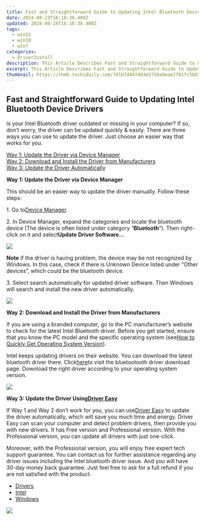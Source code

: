 ```yaml
---
title: Fast and Straightforward Guide to Updating Intel Bluetooth Device Drivers
date: 2024-08-23T16:18:38.400Z
updated: 2024-08-24T16:18:38.400Z
tags:
  - win11
  - win10
  - win7
categories:
  - DriverInstall
description: This Article Describes Fast and Straightforward Guide to Updating Intel Bluetooth Device Drivers
excerpt: This Article Describes Fast and Straightforward Guide to Updating Intel Bluetooth Device Drivers
thumbnail: https://thmb.techidaily.com/7d1b7d497493e5756a9eae2f81fc5bb531d48fafeba479fd9a0bba8059bd4edc.jpg
---
```


## Fast and Straightforward Guide to Updating Intel Bluetooth Device Drivers

Is your Intel Bluetooth driver outdated or missing in your computer? If so, don’t worry, the driver can be updated quickly & easily. There are three ways you can use to update the driver. Just choose an easier way that works for you.   
  
[Way 1: Update the Driver via Device Manager](https://tools.techidaily.com/drivereasy/download/)   
[Way 2: Download and Install the Driver from Manufacturers](https://tools.techidaily.com/drivereasy/download/)   
[Way 3: Update the Driver Automatically](https://tools.techidaily.com/drivereasy/download/)   
  
 **Way 1: Update the Driver via Device Manager**   
  
This should be an easier way to update the driver manually. Follow these steps:  
  
1\. Go to[Device Manager](https://tools.techidaily.com/drivereasy/download/).  
  
2\. In Device Manager, expand the categories and locate the bluetooth device (The device is often listed under category “**Bluetooth**“). Then right-click on it and select**Update Driver Software…**   
  
![](https://images.drivereasy.com/wp-content/uploads/2016/12/img_5859f9efcfd07.jpg)   
  
**Note** if the driver is having problem, the device may be not recognized by Windows. In this case, check if there is Unknown Device listed under “Other devices”, which could be the bluetooth device.  
  
 3\. Select search automatically for updated driver software. Then Windows will search and install the new driver automatically.  
  
![](https://images.drivereasy.com/wp-content/uploads/2016/12/img_5859faf707a72.png) 

  
 **Way 2: Download and Install the Driver from Manufacturers**   
  
If you are using a branded computer, go to the PC manufacturer’s website to check for the latest Intel Bluetooth driver. Before you get started, ensure that you know the PC model and the specific operating system (see[How to Quickly Get Operating System Version](https://tools.techidaily.com/drivereasy/download/)).  
  
Intel keeps updating drivers on their website. You can download the latest bluetooth driver there. Click[here](https://downloadcenter.intel.com/search?keyword=bluetooth)to visit the bluetootooth driver download page. Download the right driver according to your operating system version.  
  
![](https://images.drivereasy.com/wp-content/uploads/2016/12/img_5859f55e4b330.jpg)   
  
 **Way 3: Update the Driver Using[Driver Easy](https://tools.techidaily.com/drivereasy/download/)**   
  
 If Way 1 and Way 2 don’t work for you, you can use[Driver Easy](https://tools.techidaily.com/drivereasy/download/) to update the driver automatically, which will save you much time and energy. Driver Easy can scan your computer and detect problem drivers, then provide you with new drivers. It has Free version and Professional version. With the Professional version, you can update all drivers with just one-click.  
  
 Moreover, with the Professional version, you will enjoy free expert tech support guarantee. You can contact us for further assistance regarding any driver issues including the Intel bluetooth driver issue. And you will have 30-day money back guarantee. Just feel free to ask for a full refund if you are not satisfied with the product.

* [Drivers](https://tools.techidaily.com/drivereasy/download/)
* [Intel](https://tools.techidaily.com/drivereasy/download/)
* [Windows](https://tools.techidaily.com/drivereasy/download/)

<ins class="adsbygoogle"
     style="display:block"
     data-ad-format="autorelaxed"
     data-ad-client="ca-pub-7571918770474297"
     data-ad-slot="1223367746"></ins>



<ins class="adsbygoogle"
     style="display:block"
     data-ad-client="ca-pub-7571918770474297"
     data-ad-slot="8358498916"
     data-ad-format="auto"
     data-full-width-responsive="true"></ins>



<!-- affiliate ads begin -->
<a href="https://store.advancedwebranking.com/order/checkout.php?PRODS=4715051&QTY=1&AFFILIATE=108875&CART=1"><img src="https://secure.avangate.com/images/merchant/14edc6ebfdae2e23bbed83d67f50e983/products/33_awr%20logo.png" border="0"></a>
<!-- affiliate ads end -->